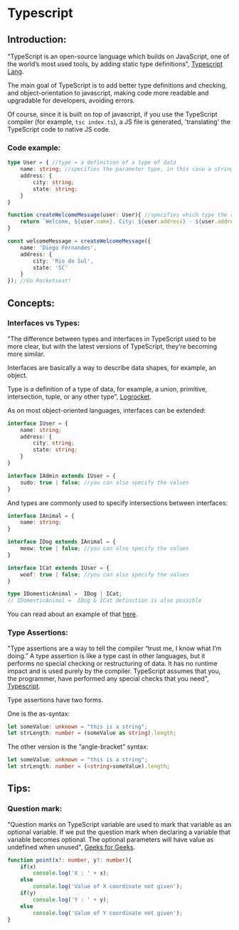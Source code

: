 # Typescript

## Introduction:

"TypeScript is an open-source language which builds on JavaScript, one of the world’s most used tools, by adding static type definitions", [Typescript Lang](https://www.typescriptlang.org/).

The main goal of TypeScript is to add better type definitions and checking, and object-orientation to javascript, making code more readable and upgradable for developers, avoiding errors.

Of course, since it is built on top of javascript, if you use the TypeScript compiler (for example, `tsc index.ts`), a JS file is generated, 'translating' the TypeScript code to native JS code.

### Code example:

```typescript
type User = { //type = a definition of a type of data
    name: string; //specifies the parameter type, in this case a string
    address: {
        city: string;
        state: string;
    }
}

function createWelcomeMessage(user: User){ //specifies which type the received parameters should be
    return `Welcome, ${user.name}. City: ${user.address} - ${user.address.state}`; //string template literal
}

const welcomeMessage = createWelcomeMessage({
    name: 'Diego Fernandes',
    address: {
        city: 'Rio do Sul',
        state: 'SC'
    }
}); //Go Rocketseat!
```

## Concepts:

### Interfaces vs Types:

"The difference between types and interfaces in TypeScript used to be more clear, but with the latest versions of TypeScript, they’re becoming more similar.

Interfaces are basically a way to describe data shapes, for example, an object.

Type is a definition of a type of data, for example, a union, primitive, intersection, tuple, or any other type", [Logrocket](https://blog.logrocket.com/types-vs-interfaces-in-typescript/).

As on most object-oriented languages, interfaces can be extended:

```typescript
interface IUser = {
    name: string;
    address: {
        city: string;
        state: string;
    }
}

interface IAdmin extends IUser = {
    sudo: true | false; //you can also specify the values
}
```

And types are commonly used to specify intersections between interfaces:

```typescript
interface IAnimal = {
    name: string;
}

interface IDog extends IAnimal = {
    meow: true | false; //you can also specify the values
}

interface ICat extends IUser = {
    woof: true | false; //you can also specify the values
}

type IDomesticAnimal =  IDog | ICat;
// IDomesticAnimal =  IDog & ICat definition is also possible
```

You can read about an example of that [here](https://stackoverflow.com/questions/37688318/typescript-interface-possible-to-make-one-or-the-other-properties-required).

### Type Assertions:

"Type assertions are a way to tell the compiler “trust me, I know what I’m doing.” A type assertion is like a type cast in other languages, but it performs no special checking or restructuring of data. It has no runtime impact and is used purely by the compiler. TypeScript assumes that you, the programmer, have performed any special checks that you need", [Typescript](https://www.typescriptlang.org/docs/handbook/basic-types.html#type-assertions).

Type assertions have two forms.

One is the as-syntax:
```typescript
let someValue: unknown = "this is a string";
let strLength: number = (someValue as string).length;
```

The other version is the “angle-bracket” syntax:
```typescript
let someValue: unknown = "this is a string"; 
let strLength: number = (<string>someValue).length;
```

## Tips:

### Question mark:

"Question marks on TypeScript variable are used to mark that variable as an optional variable. If we put the question mark when declaring a variable that variable becomes optional. The optional parameters will have value as undefined when unused", [Geeks for Geeks](https://www.geeksforgeeks.org/why-use-question-mark-in-typescript-variable/#:~:text=Why%20use%20Question%20mark%20in%20TypeScript%20variable%20%3F,-Difficulty%20Level%20%3A%20Hard&text=Question%20marks%20on%20TypeScript%20variable,value%20as%20undefined%20when%20unused.).

```typescript
function point(x?: number, y?: number){
    if(x) 
        console.log('X : ' + x);
    else 
        console.log('Value of X coordinate not given');
    if(y) 
        console.log('Y : ' + y);
    else 
        console.log('Value of Y coordinate not given');
}
```
